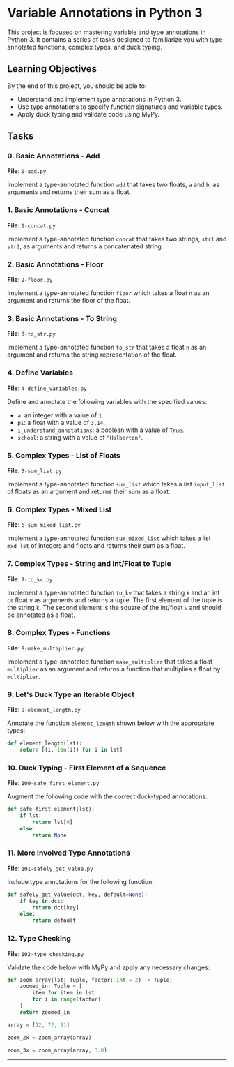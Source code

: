 # Variable Annotations in Python 3

This project is focused on mastering variable and type annotations in Python 3. It contains a series of tasks designed to familiarize you with type-annotated functions, complex types, and duck typing.

## Learning Objectives

By the end of this project, you should be able to:
- Understand and implement type annotations in Python 3.
- Use type annotations to specify function signatures and variable types.
- Apply duck typing and validate code using MyPy.

## Tasks

### 0. Basic Annotations - Add
**File**: `0-add.py`

Implement a type-annotated function `add` that takes two floats, `a` and `b`, as arguments and returns their sum as a float.

### 1. Basic Annotations - Concat
**File**: `1-concat.py`

Implement a type-annotated function `concat` that takes two strings, `str1` and `str2`, as arguments and returns a concatenated string.

### 2. Basic Annotations - Floor
**File**: `2-floor.py`

Implement a type-annotated function `floor` which takes a float `n` as an argument and returns the floor of the float.

### 3. Basic Annotations - To String
**File**: `3-to_str.py`

Implement a type-annotated function `to_str` that takes a float `n` as an argument and returns the string representation of the float.

### 4. Define Variables
**File**: `4-define_variables.py`

Define and annotate the following variables with the specified values:
- `a`: an integer with a value of `1`.
- `pi`: a float with a value of `3.14`.
- `i_understand_annotations`: a boolean with a value of `True`.
- `school`: a string with a value of `"Holberton"`.

### 5. Complex Types - List of Floats
**File**: `5-sum_list.py`

Implement a type-annotated function `sum_list` which takes a list `input_list` of floats as an argument and returns their sum as a float.

### 6. Complex Types - Mixed List
**File**: `6-sum_mixed_list.py`

Implement a type-annotated function `sum_mixed_list` which takes a list `mxd_lst` of integers and floats and returns their sum as a float.

### 7. Complex Types - String and Int/Float to Tuple
**File**: `7-to_kv.py`

Implement a type-annotated function `to_kv` that takes a string `k` and an int or float `v` as arguments and returns a tuple. The first element of the tuple is the string `k`. The second element is the square of the int/float `v` and should be annotated as a float.

### 8. Complex Types - Functions
**File**: `8-make_multiplier.py`

Implement a type-annotated function `make_multiplier` that takes a float `multiplier` as an argument and returns a function that multiplies a float by `multiplier`.

### 9. Let's Duck Type an Iterable Object
**File**: `9-element_length.py`

Annotate the function `element_length` shown below with the appropriate types:

```python
def element_length(lst):
    return [(i, len(i)) for i in lst]
```

### 10. Duck Typing - First Element of a Sequence
**File**: `100-safe_first_element.py`

Augment the following code with the correct duck-typed annotations:

```python
def safe_first_element(lst):
    if lst:
        return lst[0]
    else:
        return None
```

### 11. More Involved Type Annotations
**File**: `101-safely_get_value.py`

Include type annotations for the following function:

```python
def safely_get_value(dct, key, default=None):
    if key in dct:
        return dct[key]
    else:
        return default
```

### 12. Type Checking
**File**: `102-type_checking.py`

Validate the code below with MyPy and apply any necessary changes:

```python
def zoom_array(lst: Tuple, factor: int = 2) -> Tuple:
    zoomed_in: Tuple = [
        item for item in lst
        for i in range(factor)
    ]
    return zoomed_in

array = [12, 72, 91]

zoom_2x = zoom_array(array)

zoom_3x = zoom_array(array, 3.0)
```

---

